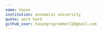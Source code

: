 ```yaml
---
name: hasan 
institution: annamalai university 
quote: work hard
github_user: hasanprogrammer12@gmail.com
---
```


